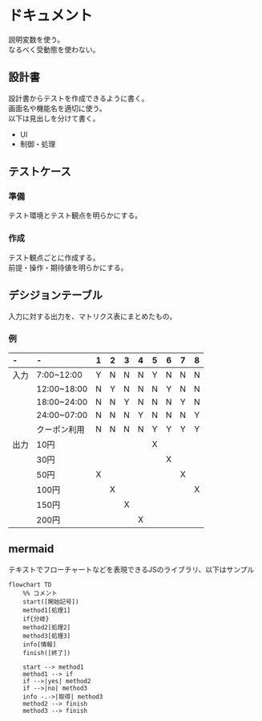 # ドキュメント
説明変数を使う。  
なるべく受動態を使わない。

## 設計書
設計書からテストを作成できるように書く。  
画面名や機能名を適切に使う。  
以下は見出しを分けて書く。
* UI
* 制御・処理

## テストケース
### 準備
テスト環境とテスト観点を明らかにする。  

### 作成
テスト観点ごとに作成する。  
前提・操作・期待値を明らかにする。

## デシジョンテーブル
入力に対する出力を、マトリクス表にまとめたもの。

### 例
|-|-|1|2|3|4|5|6|7|8|
|:--|:--|:-:|:-:|:-:|:-:|:-:|:-:|:-:|:-:|
|入力|7:00~12:00|Y|N|N|N|Y|N|N|N|
||12:00~18:00|N|Y|N|N|N|Y|N|N|
||18:00~24:00|N|N|Y|N|N|N|Y|N|
||24:00~07:00|N|N|N|Y|N|N|N|Y|
||クーポン利用|N|N|N|N|Y|Y|Y|Y|
|出力|10円|||||X||||
||30円||||||X|||
||50円|X||||||X||
||100円||X||||||X|
||150円|||X||||||
||200円||||X|||||

## mermaid
テキストでフローチャートなどを表現できるJSのライブラリ、以下はサンプル
```mermaid
flowchart TD
    %% コメント
    start([開始記号])
    method1[処理1]
    if{分岐}
    method2[処理2]
    method3[処理3]
    info[情報]
    finish([終了])

    start --> method1
    method1 --> if
    if -->|yes| method2
    if -->|no| method3
    info -.->|取得| method3
    method2 --> finish
    method3 --> finish
```
